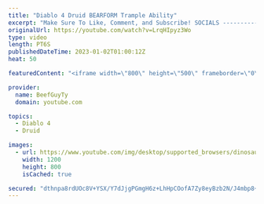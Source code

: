 ```yaml
---
title: "Diablo 4 Druid BEARFORM Trample Ability"
excerpt: "Make Sure To Like, Comment, and Subscribe! SOCIALS ---------------------------------------------- Join Our ..."
originalUrl: https://youtube.com/watch?v=LrqHIpyz3Wo
type: video
length: PT6S
publishedDateTime: 2023-01-02T01:00:12Z
heat: 50

featuredContent: "<iframe width=\"800\" height=\"500\" frameborder=\"0\" src=\"https://www.youtube.com/embed/LrqHIpyz3Wo\" allow=\"accelerometer; autoplay; encrypted-media; gyroscope; picture-in-picture\" allowfullscreen></iframe>"

provider:
  name: BeefGuyTy
  domain: youtube.com

topics:
  - Diablo 4
  - Druid

images:
  - url: https://www.youtube.com/img/desktop/supported_browsers/dinosaur.png
    width: 1200
    height: 800
    isCached: true

secured: "dthnpa8rdUOc8V+YSX/Y7dJjgPGmgH6z+LhHpCOofA7Zy8eyBzb2N/J4mbp8+laWbFhHfuTombAYxeVcJUJxLutExoq4f1Z69hpj5zXEAPdrM8S+kVBmKxo1WyMMie2aq+EtobMBsLD/zTFuSHxBBdzIrqHTRal4zf5Cs+Ls5YOG8Yxrr0e36MQV3JXxWWfqor97KbQC1PKLXJj9nzVBpb2P5emPcxznMOxexBDseQJKqdR5+Ax5qVkAKNtS4fDZhV9EMPc4mHyIM9YVScGIqjLovHpbd8CyOXjkttjAda6NTuwdzwTayoTKVNoP5/FsYTHTH6XTJvRSyARfro3FtvuzuYm4xbjT7lUHBme3deBH0ErCcYh/tGGCextS5Nqr7Rk1XsDSKL9QB0ABGb31DD/1XILgfMn0ua+Wgors2XY=;920/82KqUz4EYCUuVnQUOQ=="
---
```


